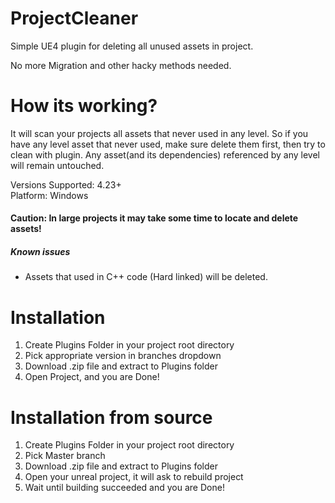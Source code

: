 # ProjectCleaner
Simple UE4 plugin for deleting all unused assets in project.

No more Migration and other hacky methods needed.

# How its working?
It will scan your projects all assets that never used in any level.
So if you have any level asset that never used, make sure delete them first, then try to clean with plugin.
Any asset(and its dependencies) referenced by any level will remain untouched.

Versions Supported: 4.23+  
Platform: Windows

#### Caution: In large projects it may take some time to locate and delete assets!
##### Known issues
- Assets that used in C++ code (Hard linked) will be deleted.

# Installation
1) Create Plugins Folder in your project root directory
2) Pick appropriate version in branches dropdown
3) Download .zip file and extract to Plugins folder
4) Open Project, and you are Done!

# Installation from source
1) Create Plugins Folder in your project root directory
2) Pick Master branch
3) Download .zip file and extract to Plugins folder
4) Open your unreal project, it will ask to rebuild project
5) Wait until building succeeded and you are Done!
